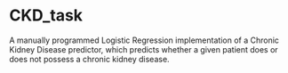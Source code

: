 # CKD_task

A manually programmed Logistic Regression implementation of a Chronic Kidney Disease predictor, which predicts whether a given patient does or does not possess a chronic kidney disease.

